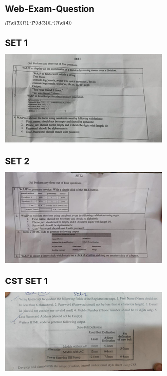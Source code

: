 # Web-Exam-Question
/\(?<areacode>\d{3})\)?[.-]?(\d{3})[.-]?(\d{4})
<h1>SET 1</h1>
<img src="SET1.jpg">
<h1>SET 2</h1>
<img src="SET2.jpg">
<h1>CST SET 1</h1>
<img src="CST_SET-1.jpg">  
